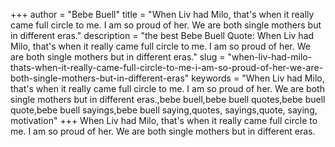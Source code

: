 +++
author = "Bebe Buell"
title = "When Liv had Milo, that's when it really came full circle to me. I am so proud of her. We are both single mothers but in different eras."
description = "the best Bebe Buell Quote: When Liv had Milo, that's when it really came full circle to me. I am so proud of her. We are both single mothers but in different eras."
slug = "when-liv-had-milo-thats-when-it-really-came-full-circle-to-me-i-am-so-proud-of-her-we-are-both-single-mothers-but-in-different-eras"
keywords = "When Liv had Milo, that's when it really came full circle to me. I am so proud of her. We are both single mothers but in different eras.,bebe buell,bebe buell quotes,bebe buell quote,bebe buell sayings,bebe buell saying,quotes, sayings,quote, saying, motivation"
+++
When Liv had Milo, that's when it really came full circle to me. I am so proud of her. We are both single mothers but in different eras.
